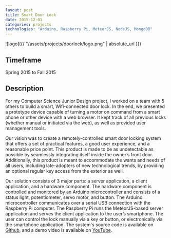 ```yaml
---
layout: post
title: Smart Door Lock
date: 2015-12-01
categories: projects
technologies: "Arduino, Raspberry Pi, MeteorJS, NodeJS, MongoDB"
---
```


![logo]({{ "/assets/projects/doorlock/logo.png" | absolute_url }})

## Timeframe
Spring 2015 to Fall 2015

## Description
For my Computer Science Junior Design project, I worked on a team with 5 others to build a smart, Wifi-connected door lock. In the end, we presented a prototype device capable of turning a motor on command from a smart phone or other device with a web browser. It kept track of all previous locks (whether manual or initiated via the web), as well as provided user management tools.

Our vision was to create a remotely-controlled smart door locking system that offers a set of practical features, a good user experience, and a reasonable price point. This product is made to be as undetectable as possible by seamlessly integrating itself inside the owner’s front door. Additionally, this product is meant to accommodate the wants and needs of all users, including late-adopters of new technological trends, by providing an optional regular key access from the exterior as well.

Our solution consists of 3 major parts: a server application, a client application, and a hardware component. The hardware component is controlled and monitored by an Arduino microcontroller and consists of a status light, potentiometer, servo motor, and button. The Arduino microcontroller communicates over a serial USB connection with the Raspberry Pi computer. The Raspberry Pi runs the MeteorJS-based server application and serves the client application to the user’s smartphone. The user can control the lock manually via a key or button, or electronically via the smartphone application.
The system's source code is available on [Github](https://github.com/theosbornidentity/smart-lock), and a demo video is available on [YouTube](https://www.youtube.com/watch?v=0pXoc2S9s6Q).
